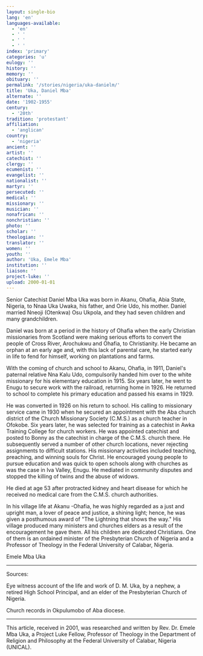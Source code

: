```yaml
---
layout: single-bio
lang: 'en'
languages-available:
  - 'en'
  - ' '
  - ' '
  - ' '
index: 'primary'
categories: 'u'
eulogy: ''
history: ''
memory: ''
obituary: ''
permalink: '/stories/nigeria/uka-danielm/'
title: 'Uka, Daniel Mba'
alternate: ''
date: '1902-1955'
century:
  - '20th'
tradition: 'protestant'
affiliation:
  - 'anglican'
country:
  - 'nigeria'
ancient: ''
artist: ''
catechist: ''
clergy: ''
ecumenist: ''
evangelist: ''
nationalist: ''
martyr: ''
persecuted: ''
medical: ''
missionary: ''
musician: ''
nonafrican: ''
nonchristian: ''
photo: ''
scholar: ''
theologian: ''
translator: ''
women: ''
youth: ''
author: 'Uka, Emele Mba'
institution: ''
liaison: ''
project-luke: ''
upload: 2000-01-01
---
```



Senior Catechist Daniel Mba Uka was born in Akanu, Ohafia, Abia State, Nigeria, to Nnaa Uka Uwaka, his father, and Orie Udo, his mother.  Daniel married Nneoji (Otenkwa) Osu Ukpola, and they had seven children and many grandchildren.

Daniel was born at a period in the history of Ohafia when the early Christian missionaries from Scotland were making serious efforts to convert the people of Cross River, Arochukwu and Ohafia, to Christianity.  He became an orphan at an early age and, with this lack of parental care, he started early in life to fend for himself, working on plantations and farms.

With the coming of church and school to Akanu, Ohafia, in 1911, Daniel's paternal relative Nna Kalu Udo, compulsorily handed him over to the white missionary for his elementary education in 1915.  Six years later, he went to Enugu to secure work with the railroad, returning home in 1926.  He returned to school to complete his primary education and passed his exams in 1929.

He was converted in 1926 on his return to school.  His calling to missionary service came in 1930 when he secured an appointment with the Aba church district of the Church Missionary Society (C.M.S.) as a church teacher in Ofokobe.  Six years later, he was selected for training as a catechist in Awka Training College for church workers.  He was appointed catechist and posted to Bonny as the catechist in charge of the C.M.S. church there.  He subsequently served a number of other church locations, never rejecting assignments to difficult stations.  His missionary activities included teaching, preaching, and winning souls for Christ.  He encouraged young people to pursue education and was quick to open schools along with churches as was the case in Iva Valley, Enugu. He mediated in community disputes and stopped the killing of twins and the abuse of widows.

He died at age 53 after protracted kidney and heart disease for which he received no medical care from the C.M.S. church authorities.

In his village life at Akanu -Ohafia, he was  highly regarded as a just and upright man, a lover of peace and justice, a shining light; hence, he was given a posthumous award of "The Lightning that shows the way."  His village produced many ministers and churches elders as a result of the encouragement he gave them.  All his children are dedicated Christians.  One of them is an ordained  minister of the  Presbyterian Church of Nigeria and a Professor of Theology in the Federal University of Calabar, Nigeria.

Emele Mba Uka

---

Sources:

Eye witness account of the life and work of D. M. Uka, by a nephew, a retired High School Principal, and an elder of the Presbyterian Church of Nigeria.

Church records in Okpulumobo of Aba diocese.

---

This article, received in 2001, was researched and written by Rev. Dr. Emele Mba Uka, a Project Luke Fellow, Professor of Theology in the Department of Religion and Philosophy at the Federal University of Calabar, Nigeria (UNICAL).